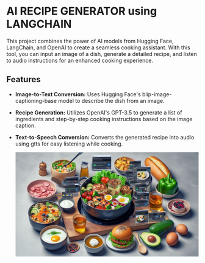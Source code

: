 # AI RECIPE GENERATOR using LANGCHAIN

This project combines the power of AI models from Hugging Face, LangChain, and OpenAI to create a seamless cooking assistant. With this tool, you can input an image of a dish, generate a detailed recipe, and listen to audio instructions for an enhanced cooking experience.

## Features
- **Image-to-Text Conversion:** Uses Hugging Face's blip-image-captioning-base model to describe the dish from an image.

- **Recipe Generation:** Utilizes OpenAI's GPT-3.5 to generate a list of ingredients and step-by-step cooking instructions based on the image caption.

- **Text-to-Speech Conversion:** Converts the generated recipe into audio using gtts for easy listening while cooking.

  ![Alt text](Recipe.jpeg)
